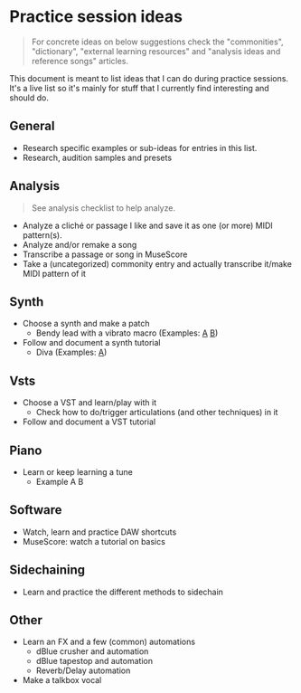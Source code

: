 # Practice session ideas
> For concrete ideas on below suggestions check the "commonities", "dictionary", "external learning resources" and "analysis ideas and reference songs" articles.

This document is meant to list ideas that I can do during practice sessions. It's a live list so it's mainly for stuff that I currently find interesting and should do.

## General
- Research specific examples or sub-ideas for entries in this list.
- Research, audition samples and presets

## Analysis
> See analysis checklist to help analyze.

- Analyze a cliché or passage I like and save it as one (or more) MIDI pattern(s).
- Analyze and/or remake a song
- Transcribe a passage or song in MuseScore
- Take a (uncategorized) commonity entry and actually transcribe it/make MIDI pattern of it
 
## Synth
- Choose a synth and make a patch
  - Bendy lead with a vibrato macro (Examples: [A](#) [B](#))
- Follow and document a synth tutorial
  - Diva (Examples: [A](https://www.youtube.com/watch?v=2f0gBVX2zS4))

## Vsts
- Choose a VST and learn/play with it
  - Check how to do/trigger articulations (and other techniques) in it
- Follow and document a VST tutorial

## Piano
- Learn or keep learning a tune
  - Example A B

## Software
- Watch, learn and practice DAW shortcuts
- MuseScore: watch a tutorial on basics

## Sidechaining
- Learn and practice the different methods to sidechain

## Other
- Learn an FX and a few (common) automations
  - dBlue crusher and automation
  - dBlue tapestop and automation
  - Reverb/Delay automation
- Make a talkbox vocal
